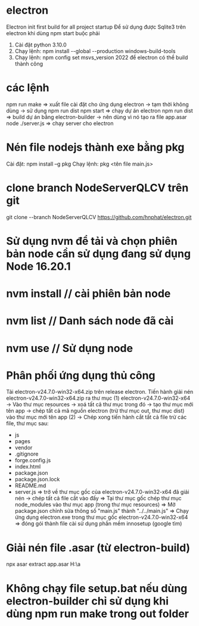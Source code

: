 # electron
Electron init first build for all project startup
Để sử dụng được Sqlite3 trên electron khi dùng npm start
buộc phải 
1. Cài đặt python 3.10.0
2. Chạy lệnh: npm install --global --production windows-build-tools
3. Chạy lệnh: npm config set msvs_version 2022
để electron có thể build thành công

# các lệnh
npm run make => xuất file cài đặt cho ứng dụng electron -> tạm thời không dùng -> sử dụng npm run dist
npm start => chạy dự án electron
npm run dist => build dự án bằng electron-builder -> nên dùng vì nó tạo ra file app.asar
node ./server.js => chạy server cho electron
# Nén file nodejs thành exe bằng pkg
Cài đặt: npm install –g pkg
Chạy lệnh: pkg <tên file main.js>
# clone branch NodeServerQLCV trên git
git clone --branch NodeServerQLCV https://github.com/hnphat/electron.git
# Sử dụng nvm để tải và chọn phiên bản node cần sử dụng đang sử dụng Node 16.20.1
# nvm install <node version> // cài phiên bản node
# nvm list // Danh sách node đã cài
# nvm use <node version> // Sử dụng node

# Phân phối ứng dụng thủ công 
Tải electron-v24.7.0-win32-x64.zip trên release electron. Tiến hành giải nén electron-v24.7.0-win32-x64.zip ra thư mục (1) electron-v24.7.0-win32-x64
-> Vào thư mục resources -> xoá tất cả thư mục trong đó -> tạo thư mục mới tên app
-> chép tất cả mã nguồn electron (trừ thư mục out, thư mục dist) vào thư mục mới tên app (2)
-> Chép xong tiến hành cắt tất cả file trừ các file, thư mục sau:
+ js
+ pages
+ vendor
+ .gitignore
+ forge.config.js
+ index.html
+ package.json
+ package.json.lock
+ README.md
+ server.js
=> trở về thư mục gốc của electron-v24.7.0-win32-x64 đã giải nén -> chép tất cả file cắt vào đấy
=> Tại thư mục gốc chép thư mục node_modules vào thư mục app (trong thư mục resources)
=> Mở package.json chỉnh sửa thông số "main.js" thành "../../main.js"
=> Chạy ứng dụng electron.exe trong thư mục gốc electron-v24.7.0-win32-x64
=> đóng gói thành file cài sử dụng phần mềm innosetup (google tìm)

# Giải nén file .asar (từ electron-build)
npx asar extract app.asar H:\a

# Không chạy file setup.bat nếu dùng electron-builder chỉ sử dụng khi dùng npm run make trong out folder